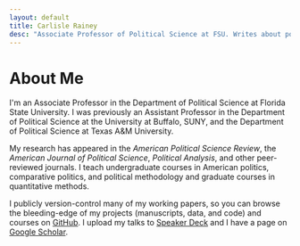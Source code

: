 ```yaml
---
layout: default
title: Carlisle Rainey
desc: "Associate Professor of Political Science at FSU. Writes about political methodology and American and comparative elections."
---
```


# About Me

I'm an Associate Professor in the Department of Political Science at Florida State University. I was previously an Assistant Professor in the Department of Political Science at the University at Buffalo, SUNY, and the Department of Political Science at Texas A&M University.

My research has appeared in the *American Political Science Review*, the *American Journal of Political Science*, *Political Analysis*, and other peer-reviewed journals. I teach undergraduate courses in American politics, comparative politics, and political methodology and graduate courses in quantitative methods.

I publicly version-control many of my working papers, so you can browse the bleeding-edge of my projects (manuscripts, data, and code) and courses on [GitHub](https://github.com/carlislerainey). I upload my talks to [Speaker Deck](https://speakerdeck.com/carlislerainey) and I have a page on [Google Scholar](https://scholar.google.com/citations?user=otXLf3wAAAAJ&hl=en).
